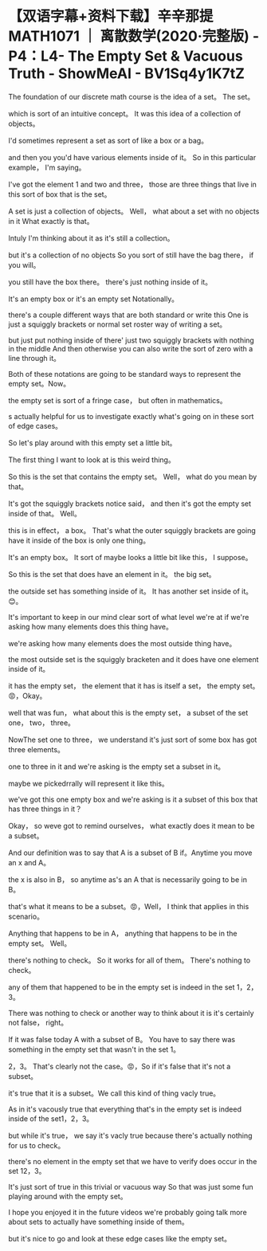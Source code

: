 # 【双语字幕+资料下载】辛辛那提 MATH1071 ｜ 离散数学(2020·完整版) - P4：L4- The Empty Set & Vacuous Truth - ShowMeAI - BV1Sq4y1K7tZ

The foundation of our discrete math course is the idea of a set。 The set。

 which is sort of an intuitive concept。 It was this idea of a collection of objects。

 I'd sometimes represent a set as sort of like a box or a bag。

 and then you you'd have various elements inside of it。 So in this particular example， I'm saying。

 I've got the element 1 and two and three， those are three things that live in this sort of box that is the set。

 A set is just a collection of objects。 Well， what about a set with no objects in it What exactly is that。

Intuly I'm thinking about it as it's still a collection。

 but it's a collection of no objects So you sort of still have the bag there， if you will。

 you still have the box there。 there's just nothing inside of it。

 It's an empty box or it's an empty set Notationally。

 there's a couple different ways that are both standard or write this One is just a squiggly brackets or normal set roster way of writing a set。

 but just put nothing inside of there' just two squiggly brackets with nothing in the middle And then otherwise you can also write the sort of zero with a line through it。

 Both of these notations are going to be standard ways to represent the empty set。Now。

 the empty set is sort of a fringe case， but often in mathematics。

s actually helpful for us to investigate exactly what's going on in these sort of edge cases。

 So let's play around with this empty set a little bit。

 The first thing I want to look at is this weird thing。

 So this is the set that contains the empty set。 Well， what do you mean by that。

 It's got the squiggly brackets notice said， and then it's got the empty set inside of that。 Well。

 this is in effect， a box。 That's what the outer squiggly brackets are going have it inside of the box is only one thing。

 It's an empty box。 It sort of maybe looks a little bit like this， I suppose。

 So this is the set that does have an element in it。 the big set。

 the outside set has something inside of it。 It has another set inside of it。😊。

It's important to keep in our mind clear sort of what level we're at if we're asking how many elements does this thing have。

 we're asking how many elements does the most outside thing have。

 the most outside set is the squiggly bracketen and it does have one element inside of it。

 it has the empty set， the element that it has is itself a set， the empty set。😡，Okay。

 well that was fun， what about this is the empty set， a subset of the set one， two， three。

NowThe set one to three， we understand it's just sort of some box has got three elements。

 one to three in it and we're asking is the empty set a subset in it。

 maybe we pickedrrally will represent it like this。

 we've got this one empty box and we're asking is it a subset of this box that has three things in it？

Okay， so weve got to remind ourselves， what exactly does it mean to be a subset。

 And our definition was to say that A is a subset of B if。Anytime you move an x and A。

 the x is also in B， so anytime as's an A that is necessarily going to be in B。

 that's what it means to be a subset。😡，Well， I think that applies in this scenario。

Anything that happens to be in A， anything that happens to be in the empty set。 Well。

 there's nothing to check。 So it works for all of them。 There's nothing to check。

 any of them that happened to be in the empty set is indeed in the set 1，2，3。

 There was nothing to check or another way to think about it is it's certainly not false， right。

 If it was false today A with a subset of B。 You have to say there was something in the empty set that wasn't in the set 1。

2，3。 That's clearly not the case。😡，So if it's false that it's not a subset。

 it's true that it is a subset。We call this kind of thing vacly true。

As in it's vacously true that everything that's in the empty set is indeed inside of the set1，2，3。

 but while it's true， we say it's vacly true because there's actually nothing for us to check。

 there's no element in the empty set that we have to verify does occur in the set 12，3。

 It's just sort of true in this trivial or vacuous way So that was just some fun playing around with the empty set。

 I hope you enjoyed it in the future videos we're probably going talk more about sets to actually have something inside of them。

 but it's nice to go and look at these edge cases like the empty set。

